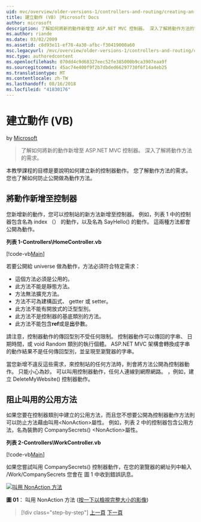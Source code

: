 ```yaml
---
uid: mvc/overview/older-versions-1/controllers-and-routing/creating-an-action-vb
title: 建立動作 (VB) |Microsoft Docs
author: microsoft
description: 了解如何將新的動作新增至 ASP.NET MVC 控制器。 深入了解將動作方法的需求。
ms.author: riande
ms.date: 03/02/2009
ms.assetid: c8d93e11-ef78-4a30-afbc-f30419000a60
msc.legacyurl: /mvc/overview/older-versions-1/controllers-and-routing/creating-an-action-vb
msc.type: authoredcontent
ms.openlocfilehash: 070dd4c9d68327eec52fe385000b9ca3907eaa9f
ms.sourcegitcommit: 45ac74e400f9f2b7dbded66297730f6f14a4eb25
ms.translationtype: MT
ms.contentlocale: zh-TW
ms.lasthandoff: 08/16/2018
ms.locfileid: "41830176"
---
```

<a name="creating-an-action-vb"></a>建立動作 (VB)
====================
by [Microsoft](https://github.com/microsoft)

> 了解如何將新的動作新增至 ASP.NET MVC 控制器。 深入了解將動作方法的需求。


本教學課程的目標是要說明如何建立新的控制器動作。 您了解動作方法的需求。 您也了解如何防止公開做為動作方法。

## <a name="adding-an-action-to-a-controller"></a>將動作新增至控制器

您新增新的動作，您可以控制站的新方法新增至控制器。 例如，列表 1 中的控制器包含名為 index （） 的動作，以及名為 SayHello() 的動作。 這兩種方法都會公開為動作。

**列表 1-Controllers\HomeController.vb**

[!code-vb[Main](creating-an-action-vb/samples/sample1.vb)]

若要公開給 universe 做為動作，方法必須符合特定需求：

- 這個方法必須是公用的。
- 此方法不能是靜態方法。
- 方法無法擴充方法。
- 方法不可為建構函式、 getter 或 setter。
- 此方法不能有開放式的泛型型別。
- 此方法不是控制器的基底類別的方法。
- 此方法不能包含**ref**或是**出**參數。

請注意，控制器動作的傳回型別不受任何限制。 控制器動作可以傳回的字串、 日期時間，或 void Random 類別的執行個體。 ASP.NET MVC 架構會轉換成字串的動作結果不是任何傳回型別，並呈現至瀏覽器的字串。

當您新增不違反這些需求，來控制站的任何方法時，則會將方法公開為控制器動作。 只能小心為妙。 可以叫用控制器動作，任何人連線到網際網路。 ，例如，建立 DeleteMyWebsite() 控制器動作。

## <a name="preventing-a-public-method-from-being-invoked"></a>阻止叫用的公用方法

如果您要在控制器類別中建立的公用方法，而且您不想要公開為控制器動作方法則可以防止方法藉由叫用&lt;NonAction&gt;屬性。 例如，列表 2 中的控制器包含公用方法，名為裝飾的 CompanySecrets() &lt;NonAction&gt;屬性。

**列表 2-Controllers\WorkController.vb**

[!code-vb[Main](creating-an-action-vb/samples/sample2.vb)]

如果您嘗試叫用 CompanySecrets() 控制器動作，在您的瀏覽器的網址列中輸入 /Work/CompanySecrets 您會在 圖 1 中收到錯誤訊息。


[![叫用 NonAction 方法](creating-an-action-vb/_static/image1.jpg)](creating-an-action-vb/_static/image1.png)

**圖 01**： 叫用 NonAction 方法 ([按一下以檢視完整大小的影像](creating-an-action-vb/_static/image2.png))

> [!div class="step-by-step"]
> [上一頁](creating-a-controller-vb.md)
> [下一頁](aspnet-mvc-controllers-overview-cs.md)
